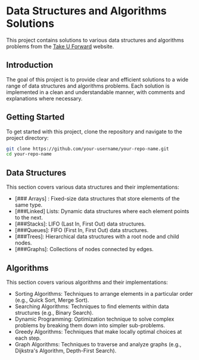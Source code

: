 # Data Structures and Algorithms Solutions

This project contains solutions to various data structures and algorithms problems from the [Take U Forward](https://takeuforward.org/) website.

## Introduction

The goal of this project is to provide clear and efficient solutions to a wide range of data structures and algorithms problems. Each solution is implemented in a clean and understandable manner, with comments and explanations where necessary.

## Getting Started

To get started with this project, clone the repository and navigate to the project directory:

```sh
git clone https://github.com/your-username/your-repo-name.git
cd your-repo-name
```

## Data Structures

This section covers various data structures and their implementations:

- [### Arrays] : Fixed-size data structures that store elements of the same type.
- [###Linked] Lists: Dynamic data structures where each element points to the next.
- [###Stacks]: LIFO (Last In, First Out) data structures.
- [###Queues]: FIFO (First In, First Out) data structures.
- [###Trees]: Hierarchical data structures with a root node and child nodes.
- [###Graphs]: Collections of nodes connected by edges.

## Algorithms

This section covers various algorithms and their implementations:

- Sorting Algorithms: Techniques to arrange elements in a particular order (e.g., Quick Sort, Merge Sort).
- Searching Algorithms: Techniques to find elements within data structures (e.g., Binary Search).
- Dynamic Programming: Optimization technique to solve complex problems by breaking them down into simpler sub-problems.
- Greedy Algorithms: Techniques that make locally optimal choices at each step.
- Graph Algorithms: Techniques to traverse and analyze graphs (e.g., Dijkstra's Algorithm, Depth-First Search).
